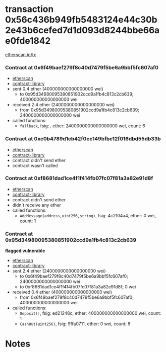 # transaction 0x56c436b949fb5483124e44c30b2e43b6cefed7d1d093d8244bbe66ae0fde1842

[etherscan.io/tx](https://etherscan.io/tx/0x56c436b949fb5483124e44c30b2e43b6cefed7d1d093d8244bbe66ae0fde1842)


### Contract at 0x6f49baef279f8c40d7479f5be6a9bbf5fc607af0

* [etherscan](https://etherscan.io/address/0x6f49baef279f8c40d7479f5be6a9bbf5fc607af0)
* [contract-library](https://contract-library.com/contracts/Ethereum/6f49baef279f8c40d7479f5be6a9bbf5fc607af0)
* sent 0.4 ether (400000000000000000 wei)
    * to 0x95d34980095380851902ccd9a1fb4c813c2cb639; 400000000000000000 wei
* received 2.4 ether (2400000000000000000 wei)
    * from 0x95d34980095380851902ccd9a1fb4c813c2cb639; 2400000000000000000 wei
* called functions:
    * `fallback`, fsig: , ether: 2400000000000000000 wei, count: 6


### Contract at 0xe0b4789d1cb42f0ee149bfbc12f016dbd55db33b

* [etherscan](https://etherscan.io/address/0xe0b4789d1cb42f0ee149bfbc12f016dbd55db33b)
* [contract-library](https://contract-library.com/contracts/Ethereum/e0b4789d1cb42f0ee149bfbc12f016dbd55db33b)
* contract didn't send ether
* contract wasn't called


### Contract at 0xf8681dad1ce4f1f414fb07fc07f81a3a82e91d8f

* [etherscan](https://etherscan.io/address/0xf8681dad1ce4f1f414fb07fc07f81a3a82e91d8f)
* [contract-library](https://contract-library.com/contracts/Ethereum/f8681dad1ce4f1f414fb07fc07f81a3a82e91d8f)
* contract didn't send ether
* didn't receive any ether
* called functions:
    * `AddMessage(address,uint256,string)`, fsig: 4c2f04a4, ether: 0 wei, count: 1


### Contract at 0x95d34980095380851902ccd9a1fb4c813c2cb639

**flagged vulnerable**

* [etherscan](https://etherscan.io/address/0x95d34980095380851902ccd9a1fb4c813c2cb639)
* [contract-library](https://contract-library.com/contracts/Ethereum/95d34980095380851902ccd9a1fb4c813c2cb639)
* sent 2.4 ether (2400000000000000000 wei)
    * to 0x6f49baef279f8c40d7479f5be6a9bbf5fc607af0; 2400000000000000000 wei
    * to 0xf8681dad1ce4f1f414fb07fc07f81a3a82e91d8f; 0 wei
* received 0.4 ether (400000000000000000 wei)
    * from 0x6f49baef279f8c40d7479f5be6a9bbf5fc607af0; 400000000000000000 wei
* called functions:
    * `Deposit()`, fsig: ed21248c, ether: 400000000000000000 wei, count: 1
    * `CashOut(uint256)`, fsig: 9ffa0711, ether: 0 wei, count: 6

# Notes

